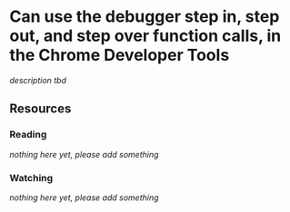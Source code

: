 # Can use the debugger step in, step out, and step over function calls, in the Chrome Developer Tools
_description tbd_
## Resources
### Reading
_nothing here yet, please add something_
### Watching
_nothing here yet, please add something_
